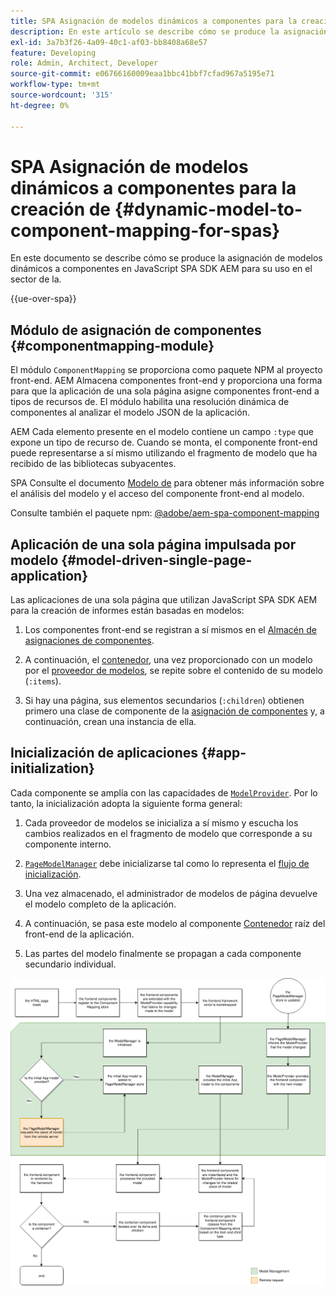 ```yaml
---
title: SPA Asignación de modelos dinámicos a componentes para la creación de
description: En este artículo se describe cómo se produce la asignación de modelos dinámicos a componentes en JavaScript SPA SDK AEM para su.
exl-id: 3a7b3f26-4a09-40c1-af03-bb8408a68e57
feature: Developing
role: Admin, Architect, Developer
source-git-commit: e06766160009eaa1bbc41bbf7cfad967a5195e71
workflow-type: tm+mt
source-wordcount: '315'
ht-degree: 0%

---
```


# SPA Asignación de modelos dinámicos a componentes para la creación de {#dynamic-model-to-component-mapping-for-spas}

En este documento se describe cómo se produce la asignación de modelos dinámicos a componentes en JavaScript SPA SDK AEM para su uso en el sector de la.

{{ue-over-spa}}

## Módulo de asignación de componentes {#componentmapping-module}

El módulo `ComponentMapping` se proporciona como paquete NPM al proyecto front-end. AEM Almacena componentes front-end y proporciona una forma para que la aplicación de una sola página asigne componentes front-end a tipos de recursos de. El módulo habilita una resolución dinámica de componentes al analizar el modelo JSON de la aplicación.

AEM Cada elemento presente en el modelo contiene un campo `:type` que expone un tipo de recurso de. Cuando se monta, el componente front-end puede representarse a sí mismo utilizando el fragmento de modelo que ha recibido de las bibliotecas subyacentes.

SPA Consulte el documento [Modelo de](blueprint.md) para obtener más información sobre el análisis del modelo y el acceso del componente front-end al modelo.

Consulte también el paquete npm: [@adobe/aem-spa-component-mapping](https://www.npmjs.com/package/@adobe/aem-spa-component-mapping)

## Aplicación de una sola página impulsada por modelo {#model-driven-single-page-application}

Las aplicaciones de una sola página que utilizan JavaScript SPA SDK AEM para la creación de informes están basadas en modelos:

1. Los componentes front-end se registran a sí mismos en el [Almacén de asignaciones de componentes](#componentmapping-module).
1. A continuación, el [contenedor](blueprint.md#container), una vez proporcionado con un modelo por el [proveedor de modelos](blueprint.md#the-model-provider), se repite sobre el contenido de su modelo (`:items`).

1. Si hay una página, sus elementos secundarios (`:children`) obtienen primero una clase de componente de la [asignación de componentes](blueprint.md#componentmapping) y, a continuación, crean una instancia de ella.

## Inicialización de aplicaciones {#app-initialization}

Cada componente se amplía con las capacidades de [`ModelProvider`](blueprint.md#the-model-provider). Por lo tanto, la inicialización adopta la siguiente forma general:

1. Cada proveedor de modelos se inicializa a sí mismo y escucha los cambios realizados en el fragmento de modelo que corresponde a su componente interno.
1. [`PageModelManager`](blueprint.md#pagemodelmanager) debe inicializarse tal como lo representa el [flujo de inicialización](blueprint.md).

1. Una vez almacenado, el administrador de modelos de página devuelve el modelo completo de la aplicación.
1. A continuación, se pasa este modelo al componente [Contenedor](blueprint.md#container) raíz del front-end de la aplicación.
1. Las partes del modelo finalmente se propagan a cada componente secundario individual.

![Inicialización del modelo de aplicación](assets/app-model-initialization.png)
